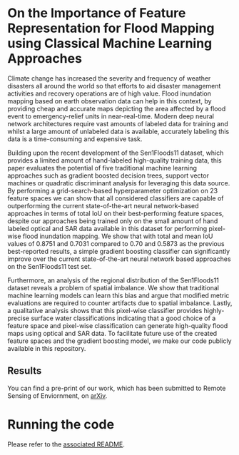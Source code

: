 # On the Importance of Feature Representation for Flood Mapping using Classical Machine Learning Approaches

Climate change has increased the severity and frequency of weather disasters all around the world so that efforts to aid disaster management activities and recovery operations are of high value. Flood inundation mapping based on earth observation data can help in this context, by providing cheap and accurate maps depicting the area affected by a flood event to emergency-relief units in near-real-time. Modern deep neural network architectures require vast amounts of labeled data for training and whilst a large amount of unlabeled data is available, accurately labeling this data is a time-consuming and expensive task.

Building upon the recent development of the Sen1Floods11 dataset, which provides a limited amount of hand-labeled high-quality training data, this paper evaluates the potential of five traditional machine learning approaches such as gradient boosted decision trees, support vector machines or quadratic discriminant analysis for leveraging this data source. By performing a grid-search-based hyperparameter optimization on 23 feature spaces we can show that all considered classifiers are capable of outperforming the current state-of-the-art neural network-based approaches in terms of total IoU on their best-performing feature spaces, despite our approaches being trained only on the small amount of hand labeled optical and SAR data available in this dataset for performing pixel-wise flood inundation mapping. We show that with total and mean IoU values of 0.8751 and 0.7031 compared to 0.70 and 0.5873 as the previous best-reported results, a simple gradient boosting classifier can significantly improve over the current state-of-the-art neural network based approaches on the Sen1Floods11 test set.

Furthermore, an analysis of the regional distribution of the Sen1Floods11 dataset reveals a problem of spatial imbalance. We show that traditional machine learning models can learn this bias and argue that modified metric evaluations are required to counter artifacts due to spatial imbalance. Lastly, a qualitative analysis shows that this pixel-wise classifier provides highly-precise surface water classifications indicating that a good choice of a feature space and pixel-wise classification can generate high-quality flood maps using optical and SAR data. To facilitate future use of the created feature spaces and the gradient boosting model, we make our code publicly available in this repository.

## Results

You can find a pre-print of our work, which has been submitted to Remote Sensing of Enviornment, on [arXiv](https://arxiv.org/abs/2303.00691).

# Running the code 

Please refer to the [associated README](src/README.md).
